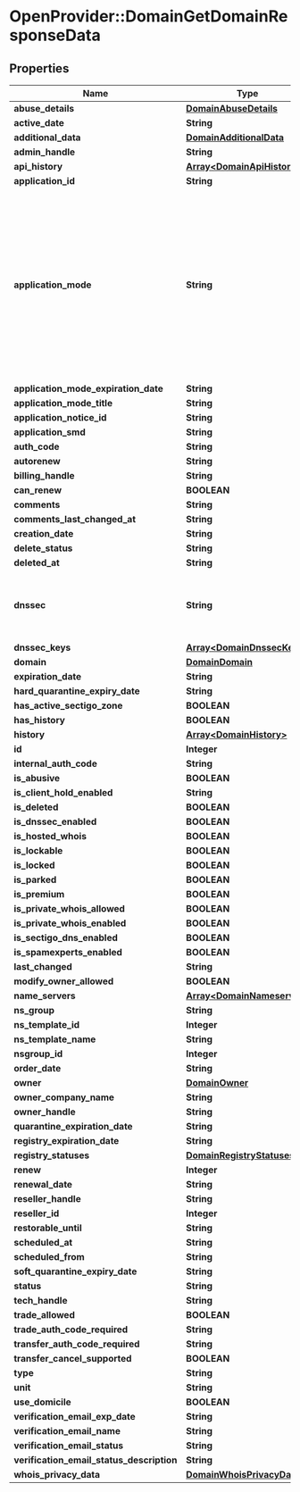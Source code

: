 # OpenProvider::DomainGetDomainResponseData

## Properties
Name | Type | Description | Notes
------------ | ------------- | ------------- | -------------
**abuse_details** | [**DomainAbuseDetails**](DomainAbuseDetails.md) |  | [optional] 
**active_date** | **String** |  | [optional] 
**additional_data** | [**DomainAdditionalData**](DomainAdditionalData.md) |  | [optional] 
**admin_handle** | **String** |  | [optional] 
**api_history** | [**Array&lt;DomainApiHistory&gt;**](DomainApiHistory.md) |  | [optional] 
**application_id** | **String** |  | [optional] 
**application_mode** | **String** | When new gTLD is started it gets through several phases before it becomes available for registration to everybody (General availability or GA). There are several phases before GA when it is still possible to apply for a domain, but with some restrictions. | [optional] 
**application_mode_expiration_date** | **String** |  | [optional] 
**application_mode_title** | **String** |  | [optional] 
**application_notice_id** | **String** |  | [optional] 
**application_smd** | **String** |  | [optional] 
**auth_code** | **String** |  | [optional] 
**autorenew** | **String** |  | [optional] 
**billing_handle** | **String** |  | [optional] 
**can_renew** | **BOOLEAN** |  | [optional] 
**comments** | **String** |  | [optional] 
**comments_last_changed_at** | **String** |  | [optional] 
**creation_date** | **String** |  | [optional] 
**delete_status** | **String** |  | [optional] 
**deleted_at** | **String** |  | [optional] 
**dnssec** | **String** | Indicates, if DNSSEC is enabled. Possible values: signedDelegation, unsigned. | [optional] 
**dnssec_keys** | [**Array&lt;DomainDnssecKey&gt;**](DomainDnssecKey.md) |  | [optional] 
**domain** | [**DomainDomain**](DomainDomain.md) |  | [optional] 
**expiration_date** | **String** |  | [optional] 
**hard_quarantine_expiry_date** | **String** |  | [optional] 
**has_active_sectigo_zone** | **BOOLEAN** |  | [optional] 
**has_history** | **BOOLEAN** |  | [optional] 
**history** | [**Array&lt;DomainHistory&gt;**](DomainHistory.md) |  | [optional] 
**id** | **Integer** |  | [optional] 
**internal_auth_code** | **String** |  | [optional] 
**is_abusive** | **BOOLEAN** |  | [optional] 
**is_client_hold_enabled** | **String** |  | [optional] 
**is_deleted** | **BOOLEAN** |  | [optional] 
**is_dnssec_enabled** | **BOOLEAN** |  | [optional] 
**is_hosted_whois** | **BOOLEAN** |  | [optional] 
**is_lockable** | **BOOLEAN** |  | [optional] 
**is_locked** | **BOOLEAN** |  | [optional] 
**is_parked** | **BOOLEAN** |  | [optional] 
**is_premium** | **BOOLEAN** |  | [optional] 
**is_private_whois_allowed** | **BOOLEAN** |  | [optional] 
**is_private_whois_enabled** | **BOOLEAN** |  | [optional] 
**is_sectigo_dns_enabled** | **BOOLEAN** |  | [optional] 
**is_spamexperts_enabled** | **BOOLEAN** |  | [optional] 
**last_changed** | **String** |  | [optional] 
**modify_owner_allowed** | **BOOLEAN** |  | [optional] 
**name_servers** | [**Array&lt;DomainNameserver&gt;**](DomainNameserver.md) |  | [optional] 
**ns_group** | **String** |  | [optional] 
**ns_template_id** | **Integer** |  | [optional] 
**ns_template_name** | **String** |  | [optional] 
**nsgroup_id** | **Integer** |  | [optional] 
**order_date** | **String** |  | [optional] 
**owner** | [**DomainOwner**](DomainOwner.md) |  | [optional] 
**owner_company_name** | **String** |  | [optional] 
**owner_handle** | **String** |  | [optional] 
**quarantine_expiration_date** | **String** |  | [optional] 
**registry_expiration_date** | **String** |  | [optional] 
**registry_statuses** | [**DomainRegistryStatuses**](DomainRegistryStatuses.md) |  | [optional] 
**renew** | **Integer** |  | [optional] 
**renewal_date** | **String** |  | [optional] 
**reseller_handle** | **String** |  | [optional] 
**reseller_id** | **Integer** |  | [optional] 
**restorable_until** | **String** |  | [optional] 
**scheduled_at** | **String** |  | [optional] 
**scheduled_from** | **String** |  | [optional] 
**soft_quarantine_expiry_date** | **String** |  | [optional] 
**status** | **String** |  | [optional] 
**tech_handle** | **String** |  | [optional] 
**trade_allowed** | **BOOLEAN** |  | [optional] 
**trade_auth_code_required** | **String** |  | [optional] 
**transfer_auth_code_required** | **String** |  | [optional] 
**transfer_cancel_supported** | **BOOLEAN** |  | [optional] 
**type** | **String** |  | [optional] 
**unit** | **String** |  | [optional] 
**use_domicile** | **BOOLEAN** |  | [optional] 
**verification_email_exp_date** | **String** |  | [optional] 
**verification_email_name** | **String** |  | [optional] 
**verification_email_status** | **String** |  | [optional] 
**verification_email_status_description** | **String** |  | [optional] 
**whois_privacy_data** | [**DomainWhoisPrivacyData**](DomainWhoisPrivacyData.md) |  | [optional] 

